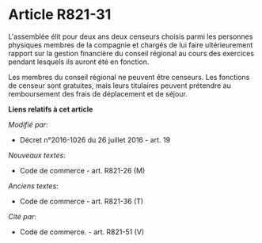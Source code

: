 # Article R821-31

L'assemblée élit pour deux ans deux censeurs choisis parmi les personnes physiques membres de la compagnie et chargés de lui
faire ultérieurement rapport sur la gestion financière du conseil régional au cours des exercices pendant lesquels ils auront
été en fonction.

Les membres du conseil régional ne peuvent être censeurs. Les fonctions de censeur sont gratuites, mais leurs titulaires
peuvent prétendre au remboursement des frais de déplacement et de séjour.

**Liens relatifs à cet article**

_Modifié par_:

  - Décret n°2016-1026 du 26 juillet 2016 - art. 19

_Nouveaux textes_:

  - Code de commerce - art. R821-26 (M)

_Anciens textes_:

  - Code de commerce - art. R821-36 (T)

_Cité par_:

  - Code de commerce. - art. R821-51 (V)
